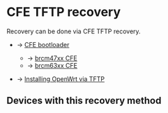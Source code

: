 # CFE TFTP recovery

Recovery can be done via CFE TFTP recovery.

- → [CFE bootloader](/docs/techref/bootloader/cfe "docs:techref:bootloader:cfe")
  
  - → [brcm47xx CFE](/docs/techref/bootloader/cfe#bcm47xx_cfe "docs:techref:bootloader:cfe")
  - → [brcm63xx CFE](/docs/techref/bootloader/cfe#bcm63xx_cfe "docs:techref:bootloader:cfe")
- → [Installing OpenWrt via TFTP](/docs/guide-user/installation/generic.flashing.tftp "docs:guide-user:installation:generic.flashing.tftp")

## Devices with this recovery method
